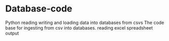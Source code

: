 # Database-code
Python reading writing and loading data into databases from csvs
The code base for ingesting from csv into databases. 
reading excel spreadsheet output 
